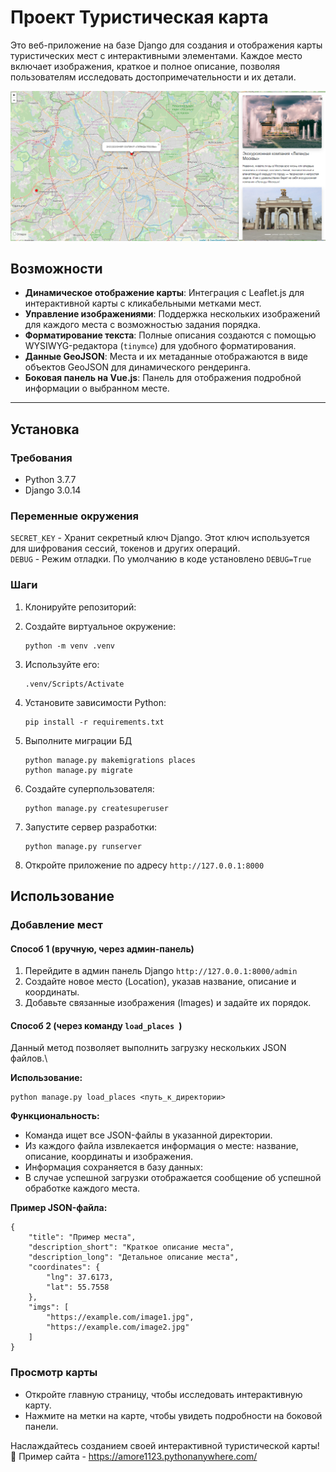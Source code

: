 # Проект Туристическая карта

Это веб-приложение на базе Django для создания и отображения карты туристических мест с интерактивными элементами. Каждое место включает изображения, краткое и полное описание, позволяя пользователям исследовать достопримечательности и их детали.

![](assets/preview.png)

## Возможности

- **Динамическое отображение карты**: Интеграция с Leaflet.js для интерактивной карты с кликабельными метками мест.
- **Управление изображениями**: Поддержка нескольких изображений для каждого места с возможностью задания порядка.
- **Форматирование текста**: Полные описания создаются с помощью WYSIWYG-редактора (`tinymce`) для удобного форматирования.
- **Данные GeoJSON**: Места и их метаданные отображаются в виде объектов GeoJSON для динамического рендеринга.
- **Боковая панель на Vue.js**: Панель для отображения подробной информации о выбранном месте.

---

## Установка

### Требования
- Python 3.7.7
- Django 3.0.14

### Переменные окружения
```SECRET_KEY``` - Хранит секретный ключ Django. Этот ключ используется для шифрования сессий, токенов и других операций. \
```DEBUG``` - Режим отладки. По умолчанию в коде установлено ```DEBUG=True```
### Шаги

1. Клонируйте репозиторий:

2. Создайте виртуальное окружение:
   ```
   python -m venv .venv

3. Используйте его:
   ```
   .venv/Scripts/Activate
   
4. Установите зависимости Python:
    ```
    pip install -r requirements.txt

5. Выполните миграции БД
   ```
   python manage.py makemigrations places
   python manage.py migrate

6. Создайте суперпользователя:
    ```
   python manage.py createsuperuser

7. Запустите сервер разработки:
    ```
   python manage.py runserver

8. Откройте приложение по адресу ```http://127.0.0.1:8000```

## Использование

### Добавление мест

#### Способ 1 (вручную, через админ-панель)
1. Перейдите в админ панель Django ```http://127.0.0.1:8000/admin```
2. Создайте новое место (Location), указав название, описание и координаты.
3. Добавьте связанные изображения (Images) и задайте их порядок.

#### Способ 2 (через команду ```load_places ```)
Данный метод позволяет выполнить загрузку нескольких JSON файлов.\

**Использование:**
   ```
   python manage.py load_places <путь_к_директории>
   ```
**Функциональность:**
- Команда ищет все JSON-файлы в указанной директории.
- Из каждого файла извлекается информация о месте: название, описание, координаты и изображения.
- Информация сохраняется в базу данных:
- В случае успешной загрузки отображается сообщение об успешной обработке каждого места.

**Пример JSON-файла:**

```
{
    "title": "Пример места",
    "description_short": "Краткое описание места",
    "description_long": "Детальное описание места",
    "coordinates": {
        "lng": 37.6173,
        "lat": 55.7558
    },
    "imgs": [
        "https://example.com/image1.jpg",
        "https://example.com/image2.jpg"
    ]
}

```

### Просмотр карты
- Откройте главную страницу, чтобы исследовать интерактивную карту.
- Нажмите на метки на карте, чтобы увидеть подробности на боковой панели.


Наслаждайтесь созданием своей интерактивной туристической карты! 🎉
Пример сайта - https://amore1123.pythonanywhere.com/
